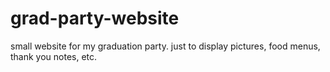 # grad-party-website
small website for my graduation party. just to display pictures, food menus, thank you notes, etc.
